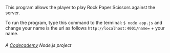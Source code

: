 This program allows the player to play Rock Paper Scissors against the server. 

To run the program, type this command to the terminal: `$ node app.js` and change your name is the url as follows `http://localhost:4001/name=` + your name.

###### A [Codecademy](https://www.codecademy.com/courses/learn-node-js/projects/rock-paper-scissors) Node.js project
